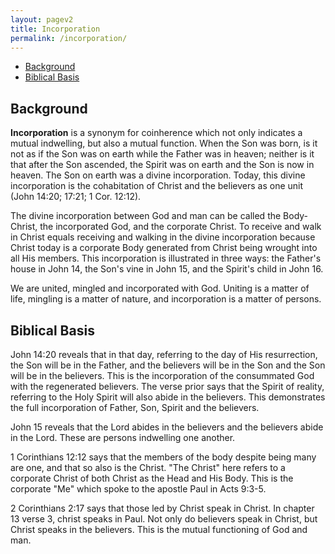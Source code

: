 ```yaml
---
layout: pagev2
title: Incorporation
permalink: /incorporation/
---
```

- [Background](#background)
- [Biblical Basis](#biblical-basis)

## Background

**Incorporation** is a synonym for coinherence which not only indicates a mutual indwelling, but also a mutual function. When the Son was born, is it not as if the Son was on earth while the Father was in heaven; neither is it that after the Son ascended, the Spirit was on earth and the Son is now in heaven. The Son on earth was a divine incorporation. Today, this divine incorporation is the cohabitation of Christ and the believers as one unit (John 14:20; 17:21; 1 Cor. 12:12). 

The divine incorporation between God and man can be called the Body-Christ, the incorporated God, and the corporate Christ. To receive and walk in Christ equals receiving and walking in the divine incorporation because Christ today is a corporate Body generated from Christ being wrought into all His members. This incorporation is illustrated in three ways: the Father's house in John 14, the Son's vine in John 15, and the Spirit's child in John 16.

We are united, mingled and incorporated with God. Uniting is a matter of life, mingling is a matter of nature, and incorporation is a matter of persons. 

## Biblical Basis

John 14:20 reveals that in that day, referring to the day of His resurrection, the Son will be in the Father, and the believers will be in the Son and the Son will be in the believers. This is the incorporation of the consummated God with the regenerated believers. The verse prior says that the Spirit of reality, referring to the Holy Spirit will also abide in the believers. This demonstrates the full incorporation of Father, Son, Spirit and the believers.

John 15 reveals that the Lord abides in the believers and the believers abide in the Lord. These are persons indwelling one another.

1 Corinthians 12:12 says that the members of the body despite being many are one, and that so also is the Christ. "The Christ" here refers to a corporate Christ of both Christ as the Head and His Body. This is the corporate "Me" which spoke to the apostle Paul in Acts 9:3-5. 

2 Corinthians 2:17 says that those led by Christ speak in Christ. In chapter 13 verse 3, christ speaks in Paul. Not only do believers speak in Christ, but Christ speaks in the believers. This is the mutual functioning of God and man.


